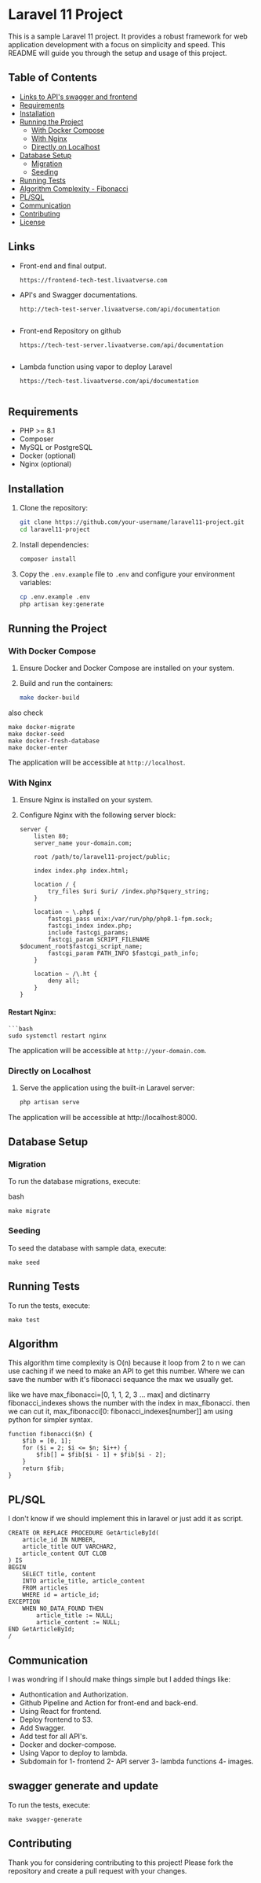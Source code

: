 # Laravel 11 Project

This is a sample Laravel 11 project. It provides a robust framework for web application development with a focus on simplicity and speed. This README will guide you through the setup and usage of this project.

## Table of Contents

- [Links to API's swagger and frontend](#Links)
- [Requirements](#requirements)
- [Installation](#installation)
- [Running the Project](#running-the-project)
  - [With Docker Compose](#with-docker-compose)
  - [With Nginx](#with-nginx)
  - [Directly on Localhost](#directly-on-localhost)
- [Database Setup](#database-setup)
  - [Migration](#migration)
  - [Seeding](#seeding)
- [Running Tests](#running-tests)
- [Algorithm Complexity - Fibonacci](#Algorithm)
- [PL/SQL](#PL/SQL)
- [Communication](#Communication)
- [Contributing](#contributing)
- [License](#license)

## Links

- Front-end and final output.

  ```
  https://frontend-tech-test.livaatverse.com

- API's and Swagger documentations.

  ```
  http://tech-test-server.livaatverse.com/api/documentation


- Front-end Repository on github

  ```
  https://tech-test-server.livaatverse.com/api/documentation


- Lambda function using vapor to deploy Laravel

  ```
  https://tech-test.livaatverse.com/api/documentation


## Requirements

- PHP >= 8.1
- Composer
- MySQL or PostgreSQL
- Docker (optional)
- Nginx (optional)

## Installation

1. Clone the repository:

   ```bash
   git clone https://github.com/your-username/laravel11-project.git
   cd laravel11-project
2. Install dependencies:

   ```bash
   composer install
3. Copy the `.env.example` file to `.env` and configure your environment variables:

   ```bash
   cp .env.example .env
   php artisan key:generate

## Running the Project

### With Docker Compose

1. Ensure Docker and Docker Compose are installed on your system.
2. Build and run the containers:

   ```bash
   make docker-build

also check

    make docker-migrate
    make docker-seed
    make docker-fresh-database
    make docker-enter

The application will be accessible at `http://localhost`.

### With Nginx

1. Ensure Nginx is installed on your system.
2. Configure Nginx with the following server block:

   ```nginx
   server {
       listen 80;
       server_name your-domain.com;

       root /path/to/laravel11-project/public;

       index index.php index.html;

       location / {
           try_files $uri $uri/ /index.php?$query_string;
       }

       location ~ \.php$ {
           fastcgi_pass unix:/var/run/php/php8.1-fpm.sock;
           fastcgi_index index.php;
           include fastcgi_params;
           fastcgi_param SCRIPT_FILENAME $document_root$fastcgi_script_name;
           fastcgi_param PATH_INFO $fastcgi_path_info;
       }

       location ~ /\.ht {
           deny all;
       }
   }
#### Restart Nginx:

    ```bash
    sudo systemctl restart nginx

The application will be accessible at `http://your-domain.com`.

### Directly on Localhost

1. Serve the application using the built-in Laravel server:

   ```bash
   php artisan serve

The application will be accessible at http://localhost:8000.

## Database Setup
### Migration
To run the database migrations, execute:

bash

    make migrate

### Seeding
To seed the database with sample data, execute:

    make seed

## Running Tests
To run the tests, execute:

    make test

## Algorithm
This algorithm time complexity is O(n) because it loop from 2 to n we can use caching if we need to make an API to get this number.
Where we can save the number with it's fibonacci sequance the max we usually get.

like we have max_fibonacci=[0, 1, 1, 2, 3 ... max] and dictinarry fibonacci_indexes shows the number with the index in max_fibonacci.
then we can cut it,
max_fibonacci[0: fibonacci_indexes[number]]
am using python for simpler syntax.


    function fibonacci($n) {
        $fib = [0, 1];
        for ($i = 2; $i <= $n; $i++) {
            $fib[] = $fib[$i - 1] + $fib[$i - 2];
        }
        return $fib;
    }


## PL/SQL

I don't know if we should implement this in laravel or just add it as script.


    CREATE OR REPLACE PROCEDURE GetArticleById(
        article_id IN NUMBER,
        article_title OUT VARCHAR2,
        article_content OUT CLOB
    ) IS
    BEGIN
        SELECT title, content
        INTO article_title, article_content
        FROM articles
        WHERE id = article_id;
    EXCEPTION
        WHEN NO_DATA_FOUND THEN
            article_title := NULL;
            article_content := NULL;
    END GetArticleById;
    /

## Communication

I was wondring if I should make things simple but I added things like:

  - Authontication and Authorization.
  - Github Pipeline and Action for front-end and back-end.
  - Using React for frontend.
  - Deploy frontend to S3.
  - Add Swagger.
  - Add test for all API's.
  - Docker and docker-compose.
  - Using Vapor to deploy to lambda.
  - Subdomain for 1- frontend 2- API server 3- lambda functions 4- images.

## swagger generate and update
To run the tests, execute:

    make swagger-generate

## Contributing
Thank you for considering contributing to this project! Please fork the repository and create a pull request with your changes.
